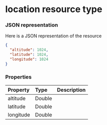 # location resource type



### JSON representation

Here is a JSON representation of the resource

```json
{
  "altitude": 1024,
  "latitude": 1024,
  "longitude": 1024
}

```
### Properties
| Property	   | Type	|Description|
|:---------------|:--------|:----------|
|altitude|Double||
|latitude|Double||
|longitude|Double||

<!-- uuid: f521b721-6577-4dc2-a98b-77057a594207
2015-10-09 16:05:02 UTC -->